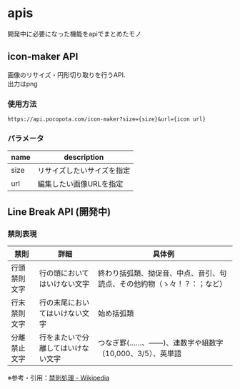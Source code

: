 # apis
開発中に必要になった機能をapiでまとめたモノ

## icon-maker API
画像のリサイズ・円形切り取りを行うAPI.  
出力はpng
### 使用方法
``https://api.pocopota.com/icon-maker?size={size}&url={icon url}``
### パラメータ
|name|description|
|----|----|
|size|リサイズしたいサイズを指定|
|url|編集したい画像URLを指定|

## Line Break API (開発中)
### 禁則表現
|禁則|詳細|具体例|
|----|----|----|
|行頭禁則文字|行の頭においてはいけない文字|終わり括弧類、拗促音、中点、音引、句読点、その他約物（ゝ々！？：；など）|
|行末禁則文字|行の末尾においてはいけない文字|始め括弧類|
|分離禁止文字|行をまたいで分離してはいけない文字|つなぎ罫(……、――)、連数字や組数字（10,000、3/5）、英単語|

※参考・引用：[禁則処理 - Wikipedia](https://ja.wikipedia.org/wiki/%E7%A6%81%E5%89%87%E5%87%A6%E7%90%86)
